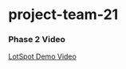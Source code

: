 # project-team-21

### Phase 2 Video
[LotSpot Demo Video](https://www.youtube.com/watch?v=zGsXrNTDgAY&feature=youtu.be)
